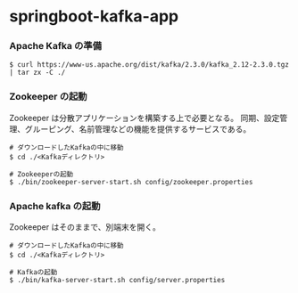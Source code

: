 # springboot-kafka-app

### Apache Kafka の準備

```
$ curl https://www-us.apache.org/dist/kafka/2.3.0/kafka_2.12-2.3.0.tgz | tar zx -C ./
```

### Zookeeper の起動

Zookeeper は分散アプリケーションを構築する上で必要となる。
同期、設定管理、グルーピング、名前管理などの機能を提供するサービスである。

```
# ダウンロードしたKafkaの中に移動
$ cd ./<Kafkaディレクトリ>

# Zookeeperの起動
$ ./bin/zookeeper-server-start.sh config/zookeeper.properties
```

### Apache kafka の起動

Zookeeper はそのままで、別端末を開く。

```
# ダウンロードしたKafkaの中に移動
$ cd ./<Kafkaディレクトリ>

# Kafkaの起動
$ ./bin/kafka-server-start.sh config/server.properties
```
